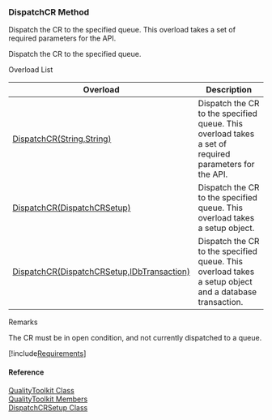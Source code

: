 ﻿### DispatchCR Method

Dispatch the CR to the specified queue. This overload takes a set of required parameters for the API.

Dispatch the CR to the specified queue.

Overload List

| Overload | Description |
| --- | --- |
| [DispatchCR(String,String)](FChoice.Toolkits.Clarify~FChoice.Toolkits.Clarify.Quality.QualityToolkit~DispatchCR(String,String).md) | Dispatch the CR to the specified queue. This overload takes a set of required parameters for the API.   |
| [DispatchCR(DispatchCRSetup)](FChoice.Toolkits.Clarify~FChoice.Toolkits.Clarify.Quality.QualityToolkit~DispatchCR(DispatchCRSetup).md) | Dispatch the CR to the specified queue. This overload takes a setup object.   |
| [DispatchCR(DispatchCRSetup,IDbTransaction)](FChoice.Toolkits.Clarify~FChoice.Toolkits.Clarify.Quality.QualityToolkit~DispatchCR(DispatchCRSetup,IDbTransaction).md) | Dispatch the CR to the specified queue. This overload takes a setup object and a database transaction.   |

Remarks

The CR must be in open condition, and not currently dispatched to a queue.

[!include[Requirements](../partials/requirements.md)]



#### Reference

[QualityToolkit Class](FChoice.Toolkits.Clarify~FChoice.Toolkits.Clarify.Quality.QualityToolkit.md)  
[QualityToolkit Members](FChoice.Toolkits.Clarify~FChoice.Toolkits.Clarify.Quality.QualityToolkit_members.md)  
[DispatchCRSetup Class](FChoice.Toolkits.Clarify~FChoice.Toolkits.Clarify.Quality.DispatchCRSetup.md)